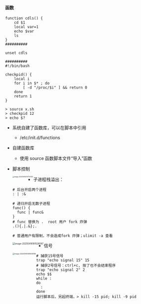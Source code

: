 #### 函数

```shell
function cdls() {
	cd $1
	local var=1
	echo $var
	ls
}
##########

unset cdls

##########
#!/bin/bash

checkpid() {
    local i
    for i in $* ; do
        [ -d "/proc/$i" ] && return 0
    done
    return 1
}

> source x.sh
> checkpid 12
> echo $?
```



- 系统自建了函数库，可以在脚本中引用

  - /etc/init.d/functions

- 自建函数库

  - 使用 source 函数脚本文件“导入”函数

- 脚本控制

  <img src="/Users/zl/Library/Application Support/typora-user-images/image-20200416174754355.png" alt="image-20200416174754355" style="zoom:33%;" align=left />

- 子进程栈溢出：

  ```shell
  # 后台开启两个进程
  : | :&
  
  # 递归开启无数子进程
  func() {
  	func | func&
  }
  # func 替换为 .  root 用户 fork 炸弹
  .(){.|.&};.
  
  # 普通用户有限制，不会造成fork 炸弹；ulimit -a 查看
  ```

  <img src="/Users/zl/Library/Application Support/typora-user-images/image-20200416181526597.png" alt="image-20200416181526597" style="zoom:50%;" align=left />



- 信号

  <img src="/Users/zl/Library/Application Support/typora-user-images/image-20200416181609188.png" alt="image-20200416181609188" style="zoom:38%;" align=left />

  ```shell
  # 捕获15号信号
  trap "echo signal 15" 15
  # 捕获2号信号：ctrl+c, 按了也不会结束程序
  trap "echo signal 2" 2
  echo $$
  while :
  do
  	:
  done
  运行脚本后，另起终端，> kill -15 pid; kill -9 pid
  ```

  

